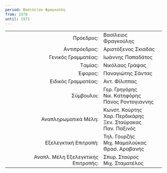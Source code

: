 ```yaml
---
period: Βασιλείου Φραγκούλη
from: 1970
until: 1971
---
```


|                              |                        |
| ---------------------------: | :----------------------|
| Πρόεδρος: | Βασίλειος Φραγκούλης|
| Aντιπρόεδρος: |  Αριστόξενος Σκιαδάς|
| Γενικός Γραμματέας: | Ιωάννης Παπαδάτος |
| Tαμίας: | Νικόλαος Γράψας|
| Έφορος: | Παναγιώτης Σάντας|
| Ειδικός Γραμματέας: | Αντ. Φίλιππας|
| Σύμβουλοι: | Γερ. Γρηγόρης<br/>Νικ. Κατηφόρης<br/>Πάνος Ροντογιάννης|
| Αναπληρωματικά Mέλη: | Κωνστ. Κούρτης<br/>Χαρ. Περδικάρης<br/>Ξεν. Σταύρακας<br/>Παν. Παξινός|
| Εξελεγκτική Επιτροπή: | Τηλ. Γουρζής<br/>Μιχ. Μαμαλούκας<br/>Θρασ. Αραβανής|
| Αναπλ. Μέλη Εξελεγκτικής Επιτροπής: | Σπυρ. Σταύρος<br/>Μιχ. Σταματέλος|
